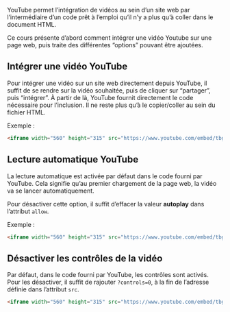 YouTube permet l’intégration de vidéos au sein d’un site web par l’intermédiaire d’un code prêt à l’emploi qu’il n’y a plus qu’à coller dans le document HTML.

Ce cours présente d’abord comment intégrer une vidéo Youtube sur une page web, puis traite des différentes “options” pouvant être ajoutées.

## Intégrer une vidéo YouTube

Pour intégrer une vidéo sur un site web directement depuis YouTube, il suffit de se rendre sur la vidéo souhaitée, puis de cliquer sur “partager”, puis “intégrer”. À partir de là, YouTube fournit directement le code nécessaire pour l’inclusion. Il ne reste plus qu’à le copier/coller au sein du fichier HTML.

Exemple :

```html
<iframe width="560" height="315" src="https://www.youtube.com/embed/tbg4EmIJ5pM" title="YouTube video player" frameborder="0" allow="accelerometer; autoplay; clipboard-write; encrypted-media; gyroscope; picture-in-picture" allowfullscreen></iframe>
```

## Lecture automatique YouTube

La lecture automatique est activée par défaut dans le code fourni par YouTube. Cela signifie qu’au premier chargement de la page web, la vidéo va se lancer automatiquement. 

Pour désactiver cette option, il suffit d’effacer la valeur **autoplay** dans l’attribut ```allow```.

Exemple :

```html
<iframe width="560" height="315" src="https://www.youtube.com/embed/tbg4EmIJ5pM" title="YouTube video player" frameborder="0" allow="accelerometer; clipboard-write; encrypted-media; gyroscope; picture-in-picture" allowfullscreen></iframe>
```

## Désactiver les contrôles de la vidéo

Par défaut, dans le code fourni par YouTube, les contrôles sont activés. Pour les désactiver, il suffit de rajouter ```?controls=0```, à la fin de l’adresse définie dans l’attribut ```src```.

```html
<iframe width="560" height="315" src="https://www.youtube.com/embed/tbg4EmIJ5pM?controls=0" title="YouTube video player" frameborder="0" allow="accelerometer; autoplay; clipboard-write; encrypted-media; gyroscope; picture-in-picture" allowfullscreen></iframe>
```